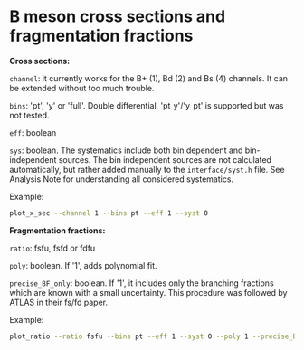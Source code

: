 # B meson cross sections and fragmentation fractions

**Cross sections:**

```channel```: it currently works for the B+ (1), Bd (2) and Bs (4) channels. It can be extended without too much trouble.

```bins```: 'pt', 'y' or 'full'. Double differential, 'pt_y'/'y_pt' is supported but was not tested.

```eff```: boolean

```sys```: boolean. The systematics include both bin dependent and bin-independent sources. The bin independent sources are not calculated automatically, but rather added manually to the ```interface/syst.h``` file. See Analysis Note for understanding all considered systematics.

Example:

```bash
plot_x_sec --channel 1 --bins pt --eff 1 --syst 0
```

**Fragmentation fractions:**

```ratio```: fsfu, fsfd or fdfu

```poly```: boolean. If '1', adds polynomial fit.

```precise_BF_only```: boolean. If '1', it includes only the branching fractions which are known with a small uncertainty. This procedure was followed by ATLAS in their fs/fd paper.

Example:

```bash
plot_ratio --ratio fsfu --bins pt --eff 1 --syst 0 --poly 1 --precise_BF_only 0
```
